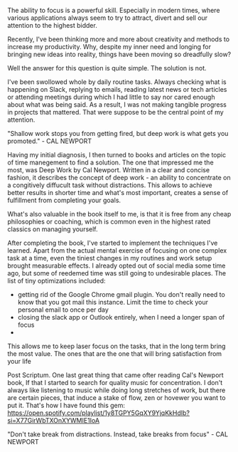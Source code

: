 The ability to focus is a powerful skill. Especially in modern times, where various applications
always seem to try to attract, divert and sell our attention to the highest bidder.

Recently, I've been thinking more and more about creativity and methods to increase my productivity. Why, despite
my inner need and longing for bringing new ideas into reality, things have been moving so dreadfully slow?

Well the answer for this question is quite simple. The solution is not.

I've been swollowed whole by daily routine tasks. Always checking what is happening on Slack, replying to emails,
reading latest news or tech articles or attending meetings during which I had little to say nor cared enough about what was being said.
As a result, I was not making tangible progress in projects that mattered. That were suppose to be the central point of my attention.

"Shallow work stops you from getting fired, but deep work is what gets you promoted." - CAL NEWPORT

Having my initial diagnosis, I then turned to books and articles on the topic of time manegement to find a solution.
The one that impressed me the most, was Deep Work by Cal Newport. Written in a clear and concise fashion, it
describes the concept of deep work - an ability to concentrate on a congitively diffucult task without distractions.
This allows to achieve better results in shorter time and what's most important, creates a sense of fulfillment from
completing your goals.

What's also valuable in the book itself to me, is that it is free from any cheap philosophies or coaching, which is
common even in the highest rated classics on managing yourself.

After completing the book, I've started to implement the techniques I've learned. Apart from the actual mental exercise of
focusing on one complex task at a time, even the tiniest changes in my routines and work setup brought measurable effects.
I already opted out of social media some time ago,
but some of reedemed time was still going to undesirable places. The list of tiny optimizations included:
- getting rid of the Google Chrome gmail plugin. You don't really need to know that you got mail this instance.
Limit the time to check your personal email to once per day
- closing the slack app or Outlook entirely, when I need a longer span of focus
- 

This allows me to keep laser focus on the tasks, that in the long term bring the most value. The ones that 
are the one that will bring satisfaction from your life

Post Scriptum. One last great thing that came ofter reading Cal's Newport book, If that I started to search for quality music for concentration.
I don't always like listening to music while doing long stretches of work, but there are certain pieces, that induce
a stake of flow, zen or hovewer you want to put it. That's how I have found this gem:
https://open.spotify.com/playlist/1y8TGPY5GqXY9YjqKkHdIb?si=X77GirWbTXOnXYWMIE1IoA

"Don't take break from distractions. Instead, take breaks from focus" - CAL NEWPORT
